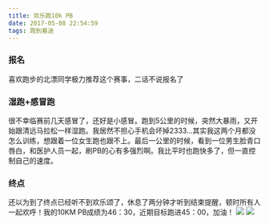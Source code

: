 ```yaml
---
title: 欢乐跑10k PB
date: 2017-05-08 22:54:59
tags: 跑到着迷
---
```

### 报名
喜欢跑步的北漂同学极力推荐这个赛事，二话不说报名了
### 湿跑+感冒跑
很不幸临赛前几天感冒了，还好是小感冒。跑到5公里的时候，突然大暴雨，又开始跟清远马拉松一样湿跑。我居然不担心手机会坏掉2333...其实我这两个月都没怎么训练，想跟着一位女生跑也跟不上。最后一公里的时候，看到一位男生脸青口唇白，和医护人员一起，刷PB的心有多强烈啊。我比平时也跑快多了，但一直控制自己的速度。
### 终点
还以为到了终点已经听不到欢乐颂了，休息了两分钟才听到结束提醒，顿时所有人一起欢呼！我的10KM PB成绩为46：30，近期目标跑进45：00，加油！
![](http://7sbydq.com1.z0.glb.clouddn.com/happy10k_me.JPG)
![](http://7sbydq.com1.z0.glb.clouddn.com/happy10k_medal.JPG)

